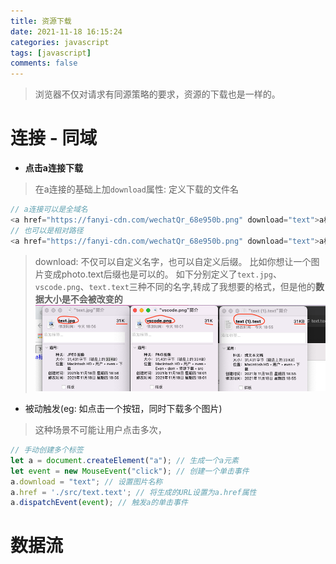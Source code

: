 ```yaml
---
title: 资源下载
date: 2021-11-18 16:15:24
categories: javascript
tags: [javascript]
comments: false
---
```


> 浏览器不仅对请求有同源策略的要求，资源的下载也是一样的。

# 连接 - 同域
- **点击a连接下载**
> 在a连接的基础上加`download`属性: 定义下载的文件名
```javascript
// a连接可以是全域名
<a href="https://fanyi-cdn.com/wechatQr_68e950b.png" download="text">a标签下载文本</a>
// 也可以是相对路径
<a href="https://fanyi-cdn.com/wechatQr_68e950b.png" download="text">a标签下载文本</a>
```
> download: 不仅可以自定义名字，也可以自定义后缀。 比如你想让一个图片变成photo.text后缀也是可以的。
> 如下分别定义了`text.jpg`、`vscode.png`、`text.text`三种不同的名字,转成了我想要的格式，但是他的**数据大小是不会被改变的**
![](/images/download/download01.png)

- 被动触发(eg: 如点击一个按钮，同时下载多个图片)
> 这种场景不可能让用户点击多次，
```javascript
// 手动创建多个标签
let a = document.createElement("a"); // 生成一个a元素
let event = new MouseEvent("click"); // 创建一个单击事件
a.download = "text"; // 设置图片名称
a.href = './src/text.text'; // 将生成的URL设置为a.href属性
a.dispatchEvent(event); // 触发a的单击事件
```


# 数据流

